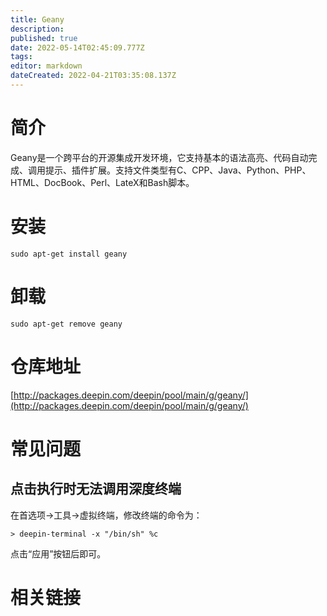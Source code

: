 ```yaml
---
title: Geany
description: 
published: true
date: 2022-05-14T02:45:09.777Z
tags: 
editor: markdown
dateCreated: 2022-04-21T03:35:08.137Z
---
```


# 简介

Geany是一个跨平台的开源集成开发环境，它支持基本的语法高亮、代码自动完成、调用提示、插件扩展。支持文件类型有C、CPP、Java、Python、PHP、 HTML、DocBook、Perl、LateX和Bash脚本。

# 安装

`sudo apt-get install geany`

# 卸载

`sudo apt-get remove geany`

# 仓库地址

[http://packages.deepin.com/deepin/pool/main/g/geany/](http://packages.deepin.com/deepin/pool/main/g/geany/)


# 常见问题
## 点击执行时无法调用深度终端
在首选项→工具→虚拟终端，修改终端的命令为：

`> deepin-terminal -x "/bin/sh" %c` 

点击“应用”按钮后即可。

# 相关链接